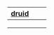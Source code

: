 | [druid](./druid/README.md) |      |      |
| -------------------------- | ---- | ---- |
|                            |      |      |
|                            |      |      |
|                            |      |      |


